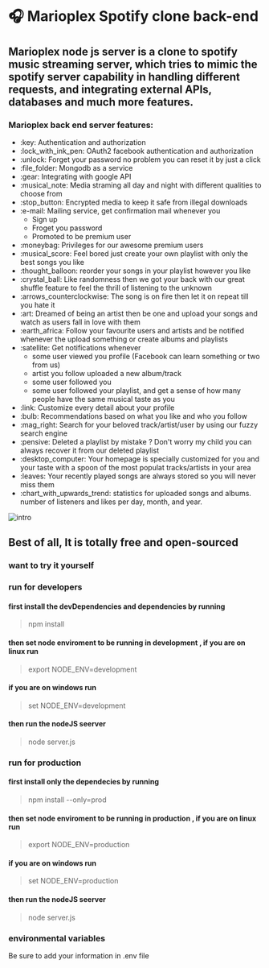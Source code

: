 # :headphones: Marioplex Spotify clone back-end

## Marioplex node js server is a clone to spotify music streaming server, which tries to mimic the spotify server capability in handling different requests, and integrating external APIs, databases and much more features.

### Marioplex back end server features:
<ul>
<li> :key: Authentication and authorization </li>
<li> :lock_with_ink_pen: OAuth2 facebook authentication and authorization </li>
<li> :unlock: Forget your password no problem you can reset it by just a click</li>
<li> :file_folder: Mongodb as a service  </li>
<li> :gear: Integrating with google API  </li>
<li> :musical_note: Media straming all day and night with different qualities to choose from  </li>
<li> :stop_button: Encrypted media to keep it safe from illegal downloads  </li>
<li> :e-mail: Mailing service, get confirmation mail whenever you
 <ul>
<li>Sign up</li>
<li>Froget you password</li>
<li>Promoted to be premium user</li>
</ul>
 </li>
<li> :moneybag: Privileges for our awesome premium users   </li>
<li> :musical_score: Feel bored just create your own playlist with only the best songs you like    </li>
<li> :thought_balloon: reorder your songs in your playlist however you like</li>
<li> :crystal_ball: Like randomness then we got your back with our great shuffle feature to feel the thrill of listening to the unknown    </li>
<li> :arrows_counterclockwise: The song is on fire then let it on repeat till you hate it    </li>
<li> :art: Dreamed of being an artist then be one and upload your songs and watch as users fall in love with them    </li>
<li> :earth_africa: Follow your favourite users and artists and be notified whenever the upload something or create albums and playlists    </li>
<li> :satellite: Get notifications whenever
 <ul>
 <li> some user viewed you profile (Facebook can learn something or two from us)</li>
 <li> artist you follow uploaded a new album/track</li>
 <li>some user followed you</li>
 <li>some user followed your playlist, and get a sense of how many people have the same musical taste as you</li>
</ul>     
</li>
<li> :link: Customize every detail about your profile</li>
<li> :bulb: Recommendations based on what you like and who you follow</li>
<li> :mag_right: Search for your beloved track/artist/user by using our fuzzy search engine</li>
<li> :pensive: Deleted a playlist by mistake ? Don't worry my child you can always recover it from our deleted playlist</li>
<li> :desktop_computer: Your homepage is specially customized for you and your taste with a spoon of the most populat tracks/artists in your area</li>
<li> :leaves: Your recently played songs are always stored so you will never miss them</li>
<li> :chart_with_upwards_trend: statistics for uploaded songs and albums. number of listeners and likes per
day, month, and year. </li>


</ul>

![intro](static/intro.gif)

## Best of all, It is totally free and open-sourced
### want to try it yourself


### run for developers <br/>
#### first install the devDependencies and dependencies by running
> npm install
#### then set node enviroment to be running in development , if you are on  linux run
> export NODE_ENV=development
#### if you are on windows run
> set NODE_ENV=development
#### then run the nodeJS seerver <br/>
> node server.js
### run for production

#### first install only the dependecies by running
> npm install --only=prod
#### then set node enviroment to be running in production , if you are on  linux run
> export NODE_ENV=production
#### if you are on windows run
> set NODE_ENV=production
#### then run the nodeJS seerver <br/>
> node server.js

### environmental variables
Be sure to add your information in .env file


 

